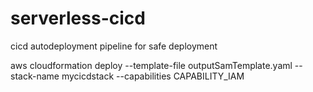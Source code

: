 # serverless-cicd
cicd autodeployment pipeline for safe deployment


aws cloudformation deploy --template-file outputSamTemplate.yaml --stack-name mycicdstack  --capabilities CAPABILITY_IAM

